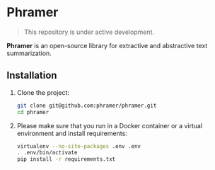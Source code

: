 # Phramer

> This repository is under active development.

**Phramer** is an open-source library for extractive and abstractive text summarization. 

## Installation

1. Clone the project:
    ```bash
    git clone git@github.com:phramer/phramer.git
    cd phramer
    ```

2. Please make sure that you run in a Docker container or a virtual environment and install requirements:
    ```bash
    virtualenv --no-site-packages .env .env
    . .env/bin/activate
    pip install -r requirements.txt
    ```

